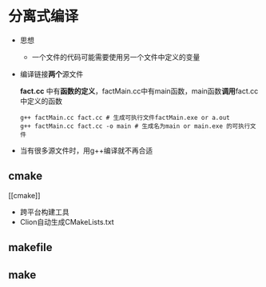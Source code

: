 # 分离式编译

- 思想
  - 一个文件的代码可能需要使用另一个文件中定义的变量

- 编译链接**两个**源文件

  **fact.cc** 中有**函数的定义**，factMain.cc中有main函数，main函数**调用**fact.cc中定义的函数

  ```shell
  g++ factMain.cc fact.cc # 生成可执行文件factMain.exe or a.out
  g++ factMain.cc fact.cc -o main # 生成名为main or main.exe 的可执行文件
  ```

- 当有很多源文件时，用g++编译就不再合适

## cmake

[[cmake]]

- 跨平台构建工具
- Clion自动生成CMakeLists.txt

## makefile

## make